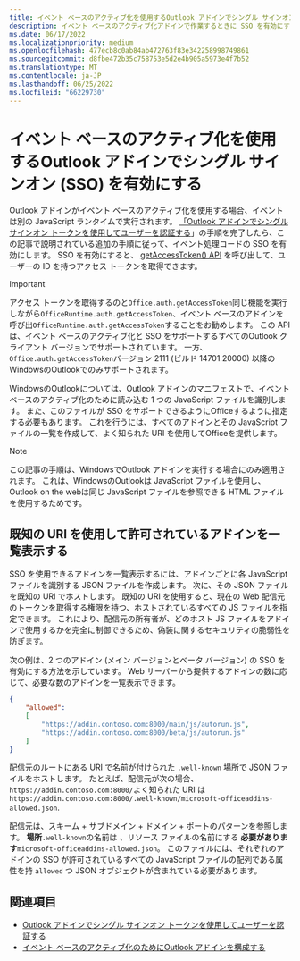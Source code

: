 ```yaml
---
title: イベント ベースのアクティブ化を使用するOutlook アドインでシングル サインオン (SSO) を有効にする
description: イベント ベースのアクティブ化アドインで作業するときに SSO を有効にする方法について説明します。
ms.date: 06/17/2022
ms.localizationpriority: medium
ms.openlocfilehash: 477ecb8c0ab84ab472763f83e342258998749861
ms.sourcegitcommit: d8fbe472b35c758753e5d2e4b905a5973e4f7b52
ms.translationtype: MT
ms.contentlocale: ja-JP
ms.lasthandoff: 06/25/2022
ms.locfileid: "66229730"
---
```

# <a name="enable-single-sign-on-sso-in-outlook-add-ins-that-use-event-based-activation"></a>イベント ベースのアクティブ化を使用するOutlook アドインでシングル サインオン (SSO) を有効にする

Outlook アドインがイベント ベースのアクティブ化を使用する場合、イベントは別の JavaScript ランタイムで実行されます。 [「Outlook アドインでシングル サインオン トークンを使用してユーザーを認証する](authenticate-a-user-with-an-sso-token.md)」の手順を完了したら、この記事で説明されている追加の手順に従って、イベント処理コードの SSO を有効にします。 SSO を有効にすると、 [getAccessToken() API](/javascript/api/office-runtime/officeruntime.auth) を呼び出して、ユーザーの ID を持つアクセス トークンを取得できます。

> [!IMPORTANT]
> アクセス トークンを取得するのと`Office.auth.getAccessToken`同じ機能を実行しながら`OfficeRuntime.auth.getAccessToken`、イベント ベースのアドインを呼び出`OfficeRuntime.auth.getAccessToken`することをお勧めします。 この API は、イベント ベースのアクティブ化と SSO をサポートするすべてのOutlook クライアント バージョンでサポートされています。 一方、`Office.auth.getAccessToken`バージョン 2111 (ビルド 14701.20000) 以降のWindowsのOutlookでのみサポートされます。

WindowsのOutlookについては、Outlook アドインのマニフェストで、イベント ベースのアクティブ化のために読み込む 1 つの JavaScript ファイルを識別します。 また、このファイルが SSO をサポートできるようにOfficeするように指定する必要もあります。 これを行うには、すべてのアドインとその JavaScript ファイルの一覧を作成して、よく知られた URI を使用してOfficeを提供します。

> [!NOTE]
> この記事の手順は、WindowsでOutlook アドインを実行する場合にのみ適用されます。 これは、WindowsのOutlookは JavaScript ファイルを使用し、Outlook on the webは同じ JavaScript ファイルを参照できる HTML ファイルを使用するためです。

## <a name="list-allowed-add-ins-with-a-well-known-uri"></a>既知の URI を使用して許可されているアドインを一覧表示する

SSO を使用できるアドインを一覧表示するには、アドインごとに各 JavaScript ファイルを識別する JSON ファイルを作成します。 次に、その JSON ファイルを既知の URI でホストします。 既知の URI を使用すると、現在の Web 配信元のトークンを取得する権限を持つ、ホストされているすべての JS ファイルを指定できます。 これにより、配信元の所有者が、どのホスト JS ファイルをアドインで使用するかを完全に制御できるため、偽装に関するセキュリティの脆弱性を防ぎます。

次の例は、2 つのアドイン (メイン バージョンとベータ バージョン) の SSO を有効にする方法を示しています。 Web サーバーから提供するアドインの数に応じて、必要な数のアドインを一覧表示できます。

```json
{
    "allowed":
    [
        "https://addin.contoso.com:8000/main/js/autorun.js",
        "https://addin.contoso.com:8000/beta/js/autorun.js"
    ]
}
```

配信元のルートにある URI で名前が付けられた `.well-known` 場所で JSON ファイルをホストします。 たとえば、配信元が次の場合、 `https://addin.contoso.com:8000/`よく知られた URI は `https://addin.contoso.com:8000/.well-known/microsoft-officeaddins-allowed.json`.

配信元は、スキーム + サブドメイン + ドメイン + ポートのパターンを参照します。 **場所**`.well-known`の名前は 、リソース ファイルの名前にする **必要があります**`microsoft-officeaddins-allowed.json`。 このファイルには、それぞれのアドインの SSO が許可されているすべての JavaScript ファイルの配列である属性を持 `allowed` つ JSON オブジェクトが含まれている必要があります。

## <a name="see-also"></a>関連項目

- [Outlook アドインでシングル サインオン トークンを使用してユーザーを認証する](authenticate-a-user-with-an-sso-token.md)
- [イベント ベースのアクティブ化のためにOutlook アドインを構成する](autolaunch.md)
